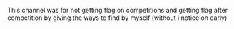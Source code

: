 This channel was for not getting flag on competitions and getting flag after competition by giving the ways to find by myself (without i notice on early)
